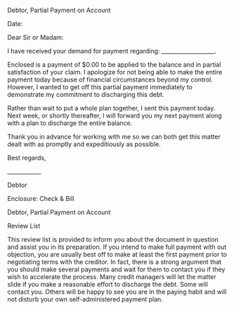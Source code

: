 Debtor, Partial Payment on Account

Date:

Dear Sir or Madam:

I have received your demand for payment regarding:
\_\_\_\_\_\_\_\_\_\_\_\_\_\_\_\_\_\_\_.

Enclosed is a payment of \$0.00 to be applied to the balance and in
partial satisfaction of your claim. I apologize for not being able to
make the entire payment today because of financial circumstances beyond
my control. However, I wanted to get off this partial payment
immediately to demonstrate my commitment to discharging this debt.

Rather than wait to put a whole plan together, I sent this payment
today. Next week, or shortly thereafter, I will forward you my next
payment along with a plan to discharge the entire balance.

Thank you in advance for working with me so we can both get this matter
dealt with as promptly and expeditiously as possible.

Best regards,

\_\_\_\_\_\_\_\_\_\_\_\_

Debtor

Enclosure: Check & Bill

Debtor, Partial Payment on Account

Review List

This review list is provided to inform you about the document in
question and assist you in its preparation. If you intend to make full
payment with out objection, you are usually best off to make at least
the first payment prior to negotiating terms with the creditor. In fact,
there is a strong argument that you should make several payments and
wait for them to contact you if they wish to accelerate the process.
Many credit managers will let the matter slide if you make a reasonable
effort to discharge the debt. Some will contact you. Others will be
happy to see you are in the paying habit and will not disturb your own
self-administered payment plan.
